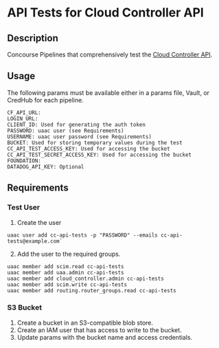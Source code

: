 # API Tests for Cloud Controller API
## Description
Concourse Pipelines that comprehensively test the [Cloud Controller API](http://apidocs.cloudfoundry.org/280/).
## Usage

The following params must be available either in a params file, Vault,
or CredHub for each pipeline.

```
CF_API_URL:
LOGIN_URL:
CLIENT_ID: Used for generating the auth token
PASSWORD: uaac user (see Requirements)
USERNAME: uaac user password (see Requirements)
BUCKET: Used for storing temporary values during the test
CC_API_TEST_ACCESS_KEY: Used for accessing the bucket
CC_API_TEST_SECRET_ACCESS_KEY: Used for accessing the bucket
FOUNDATION:
DATADOG_API_KEY: Optional
```

## Requirements
### Test User
1. Create the user
```
uaac user add cc-api-tests -p "PASSWORD" --emails cc-api-tests@example.com`
```
2. Add the user to the required groups.
```
uaac member add scim.read cc-api-tests
uaac member add uaa.admin cc-api-tests
uaac member add cloud_controller.admin cc-api-tests
uaac member add scim.write cc-api-tests
uaac member add routing.router_groups.read cc-api-tests
```
### S3 Bucket
1. Create a bucket in an S3-compatible blob store.
2. Create an IAM user that has access to write to the bucket.
3. Update params with the bucket name and access credentials.